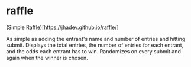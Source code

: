 # raffle

(Simple Raffle)[https://jhadev.github.io/raffle/]

As simple as adding the entrant's name and number of entries and hitting submit. Displays the total entries, the number of entries for each entrant, and the odds each entrant has to win. Randomizes on every submit and again when the winner is chosen.
